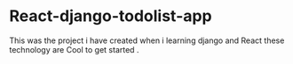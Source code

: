 # React-django-todolist-app
This was the project i have created when i
 learning django and React these technology are 
Cool to get started .


